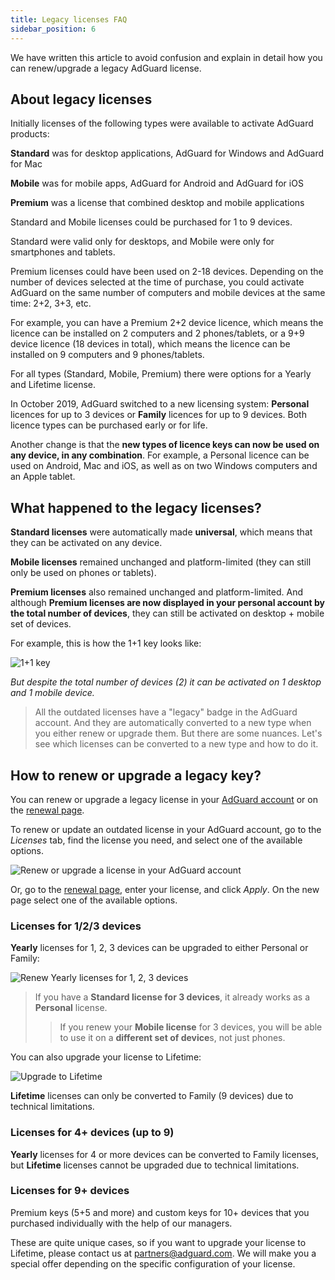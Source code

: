 ```yaml
---
title: Legacy licenses FAQ
sidebar_position: 6
---
```


We have written this article to avoid confusion and explain in detail how you can renew/upgrade a legacy AdGuard license.

## About legacy licenses

Initially licenses of the following types were available to activate AdGuard products:

**Standard** was for desktop applications, AdGuard for Windows and AdGuard for Mac

**Mobile** was for mobile apps, AdGuard for Android and AdGuard for iOS

**Premium** was a license that combined desktop and mobile applications

Standard and Mobile licenses could be purchased for 1 to 9 devices.

Standard were valid only for desktops, and Mobile were only for smartphones and tablets.

Premium licenses could have been used on 2-18 devices. Depending on the number of devices selected at the time of purchase, you could activate AdGuard on the same number of computers and mobile devices at the same time: 2+2, 3+3, etc.

For example, you can have a Premium 2+2 device licence, which means the licence can be installed on 2 computers and 2 phones/tablets, or a 9+9 device licence (18 devices in total), which means the licence can be installed on 9 computers and 9 phones/tablets.

For all types (Standard, Mobile, Premium) there were options for a Yearly and Lifetime license.

In October 2019, AdGuard switched to a new licensing system: **Personal** licences for up to 3 devices or **Family** licences for up to 9 devices. Both licence types can be purchased early or for life.

Another change is that the **new types of licence keys can now be used on any device, in any combination**. For example, a Personal licence can be used on Android, Mac and iOS, as well as on two Windows computers and an Apple tablet.

## What happened to the legacy licenses?

**Standard licenses** were automatically made **universal**, which means that they can be activated on any device.

**Mobile licenses** remained unchanged and platform-limited (they can still only be used on phones or tablets).

**Premium licenses** also remained unchanged and platform-limited. And although **Premium licenses are now displayed in your personal account by the total number of devices**, they can still be activated on desktop + mobile set of devices.

For example, this is how the 1+1 key looks like:

![1+1 key](https://cdn.adtidy.org/blog/new/ffb1pjlegacy1.png)

*But despite the total number of devices (2) it can be activated on 1 desktop and 1 mobile device.*

>All the outdated licenses have a "legacy" badge in the AdGuard account. And they are automatically converted to a new type when you either renew or upgrade them. But there are some nuances. Let's see which licenses can be converted to a new type and how to do it.

## How to renew or upgrade a legacy key?

You can renew or upgrade a legacy license in your [AdGuard account](https://adguardaccount.com) or on the [renewal page](https://adguard.com/renew.html).

To renew or update an outdated license in your AdGuard account, go to the *Licenses* tab, find the license you need, and select one of the available options.

![Renew or upgrade a license in your AdGuard account](https://cdn.adtidy.org/blog/new/zl9t9legacy2.png)

Or, go to the [renewal page](https://adguard.com/renew.html), enter your license, and click *Apply*. On the new page select one of the available options.

### Licenses for 1/2/3 devices

**Yearly** licenses for 1, 2, 3 devices can be upgraded to either Personal or Family:

![Renew Yearly licenses for 1, 2, 3 devices](https://cdn.adtidy.org/blog/new/n6sgrpersonal3.png)

> If you have a **Standard license for 3 devices**, it already works as a **Personal** license.
>> If you renew your **Mobile license** for 3 devices, you will be able to use it on a **different set of device**s, not just phones.

You can also upgrade your license to Lifetime:

![Upgrade to Lifetime](https://cdn.adtidy.org/blog/new/xr2btforever4.png)

**Lifetime** licenses can only be converted to Family (9 devices) due to technical limitations.

### Licenses for 4+ devices (up to 9)

**Yearly** licenses for 4 or more devices can be converted to Family licenses, but **Lifetime** licenses cannot be upgraded due to technical limitations.

### Licenses for 9+ devices

Premium keys (5+5 and more) and custom keys for 10+ devices that you purchased individually with the help of our managers.

These are quite unique cases, so if you want to upgrade your license to Lifetime, please contact us at partners@adguard.com. We will make you a special offer depending on the specific configuration of your license.

